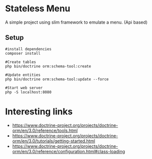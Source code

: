 # Stateless Menu

A simple project using slim framework to emulate a menu. (Api based)
 

## Setup

```shell
#install dependencies
composer install

#Create tables
php bin/doctrine orm:schema-tool:create

#Update entities
php bin/doctrine orm:schema-tool:update --force

#Start web server
php -S localhost:8080
```

# Interesting links
- https://www.doctrine-project.org/projects/doctrine-orm/en/3.0/reference/tools.html
- https://www.doctrine-project.org/projects/doctrine-orm/en/3.0/tutorials/getting-started.html
- https://www.doctrine-project.org/projects/doctrine-orm/en/3.0/reference/configuration.html#class-loading
